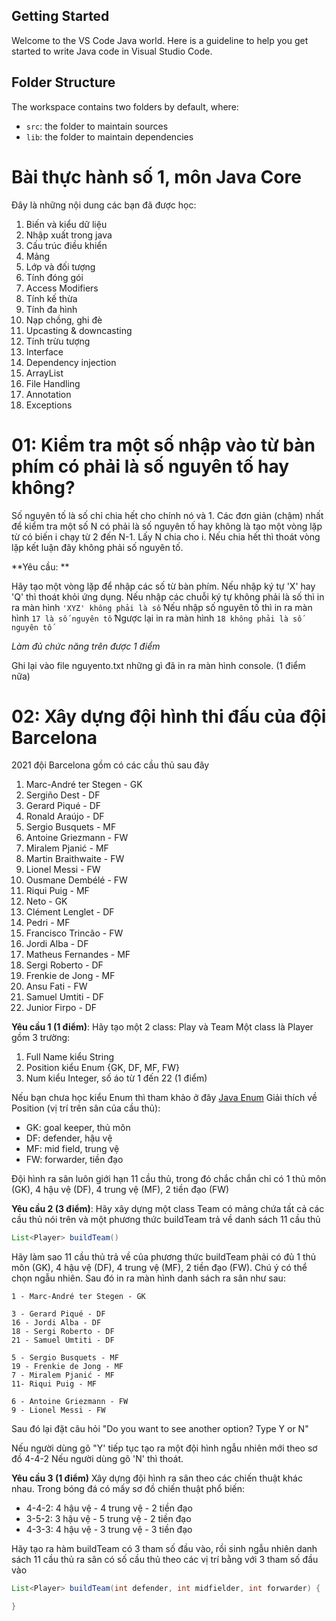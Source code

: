 ## Getting Started

Welcome to the VS Code Java world. Here is a guideline to help you get started to write Java code in Visual Studio Code.

## Folder Structure

The workspace contains two folders by default, where:

- `src`: the folder to maintain sources
- `lib`: the folder to maintain dependencies

# Bài thực hành số 1, môn Java Core

Đây là những nội dung các bạn đã được học:

1. Biến và kiểu dữ liệu
2. Nhập xuất trong java
3. Cấu trúc điều khiển
4. Mảng
5. Lớp và đối tượng
6. Tính đóng gói
7. Access Modifiers
8. Tính kế thừa
9. Tính đa hình
10. Nạp chồng, ghi đè
11. Upcasting & downcasting
12. Tính trừu tượng
14. Interface
15. Dependency injection 
16. ArrayList
17. File Handling
18. Annotation
19. Exceptions

# 01: Kiểm tra một số nhập vào từ bàn phím có phải là số nguyên tố hay không?

Số nguyên tố là số chỉ chia hết cho chính nó và 1. Các đơn giản (chậm) nhất để kiểm tra một số N có phải là số nguyên tố hay không là tạo một vòng lặp từ có biến i chạy từ 2 đến N-1. Lấy N chia cho i. Nếu chia hết thì thoát vòng lặp kết luận đây không phải số nguyên tố.

**Yêu cầu: **

Hãy tạo một vòng lặp để nhập các số từ bàn phím.
Nếu nhập ký tự 'X' hay 'Q' thì thoát khỏi ứng dụng.
Nếu nhập các chuỗi ký tự không phải là số thì in ra màn hình ```'XYZ' không phải là số```
Nếu nhập số nguyên tố thì in ra màn hình ```17 là số nguyên tố```
Ngược lại in ra màn hình ```18 không phải là số nguyên tố```

*Làm đủ chức năng trên được 1 điểm*

Ghi lại vào file nguyento.txt những gì đã in ra màn hình console. (1 điểm nữa)

# 02: Xây dựng đội hình thi đấu của đội Barcelona

2021 đội Barcelona gồm có các cầu thủ sau đây

1. Marc-André ter Stegen - GK
2. Sergiño Dest - DF
3. Gerard Piqué - DF
4. Ronald Araújo - DF
5. Sergio Busquets - MF
6. Antoine Griezmann - FW
7. Miralem Pjanić - MF
8. Martin Braithwaite - FW
9. Lionel Messi - FW
10. Ousmane Dembélé - FW
11. Riqui Puig - MF
12. Neto - GK
13. Clément Lenglet - DF
14. Pedri - MF
15. Francisco Trincão - FW 
16. Jordi Alba - DF 
17. Matheus Fernandes - MF 
18. Sergi Roberto - DF
19. Frenkie de Jong - MF
20. Ansu Fati - FW
21. Samuel Umtiti - DF
22. Junior Firpo - DF


**Yêu cầu 1 (1 điểm)**: Hãy tạo một 2 class: Play và Team
Một class là Player gồm 3 trường: 
1. Full Name kiểu String
2. Position kiểu Enum {GK, DF, MF, FW}
3. Num kiểu Integer, số áo từ 1 đến 22
(1 điểm)

Nếu bạn chưa học kiểu Enum thì tham khảo ở đây [Java Enum](https://www.w3schools.com/java/java_enums.asp)
Giải thích về Position (vị trí trên sân của cầu thủ):
- GK: goal keeper, thủ môn
- DF: defender, hậu vệ
- MF: mid field, trung vệ
- FW: forwarder, tiền đạo

Đội hình ra sân luôn giới hạn 11 cầu thủ, trong đó chắc chắn chỉ có 1 thủ môn (GK), 4 hậu vệ (DF), 4 trung vệ (MF), 2 tiền đạo (FW)

**Yêu cầu 2 (3 điểm)**: Hãy xây dựng một class Team có mảng chứa tất cả các cầu thủ nói trên và một phương thức buildTeam trả về danh sách 11 cầu thủ

```java
List<Player> buildTeam()
```

Hãy làm sao 11 cầu thủ trả về của phương thức buildTeam phải có đủ 1 thủ môn (GK), 4 hậu vệ (DF), 4 trung vệ (MF), 2 tiền đạo (FW). Chú ý có thể chọn ngẫu nhiên. Sau đó in ra màn hình danh sách ra sân như sau:
```
1 - Marc-André ter Stegen - GK

3 - Gerard Piqué - DF
16 - Jordi Alba - DF 
18 - Sergi Roberto - DF
21 - Samuel Umtiti - DF

5 - Sergio Busquets - MF
19 - Frenkie de Jong - MF
7 - Miralem Pjanić - MF
11- Riqui Puig - MF

6 - Antoine Griezmann - FW
9 - Lionel Messi - FW
```

Sau đó lại đặt câu hỏi "Do you want to see another option? Type Y or N"

Nếu người dùng gõ "Y' tiếp tục tạo ra một đội hình ngẫu nhiên mới theo sơ đồ 4-4-2
Nếu người dùng gõ 'N' thì thoát.


**Yêu cầu 3 (1 điểm)** Xây dựng đội hình ra sân theo các chiến thuật khác nhau.
Trong bóng đá có mấy sơ đồ chiến thuật phổ biến:
- 4-4-2: 4 hậu vệ - 4 trung vệ - 2 tiền đạo
- 3-5-2: 3 hậu vệ - 5 trung vệ - 2 tiền đạo
- 4-3-3: 4 hậu vệ - 3 trung vệ - 3 tiền đạo

Hãy tạo ra hàm buildTeam có 3 tham số đầu vào, rồi sinh ngẫu nhiên danh sách 11 cầu thủ ra sân có số cầu thủ theo các vị trí bằng với 3 tham số đầu vào 

```java
List<Player> buildTeam(int defender, int midfielder, int forwarder) {

}
```